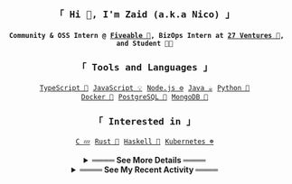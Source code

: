 <h3 align="center"><samp>「 Hi 👋, I'm Zaid (a.k.a Nico) 」</samp></h3> 


<div align="center">
	<h4><code><samp> Community & OSS Intern @ <a href="https://fiveable.me/">Fiveable 🏦</a>, BizOps Intern at <a href="https://27v.vc">27 Ventures 💼</a>, and Student 👨‍🎓</samp></code></h4>
	<samp> 
		<h3>「 Tools and Languages 」</h4>
		<a href="https://www.typescriptlang.org/"><code>TypeScript 🧰</code></a>
		<a href="https://www.javascript.com/"><code>JavaScript 💡</code></a>
		<a href="https://nodejs.org/"><code>Node.js ⚙️</code></a>
		<a href="https://www.oracle.com/java/"><code>Java ☕</code></a>
		<a href="https://www.python.org/"><code>Python 🐍</code></a><br>
		<a href="https://www.docker.com/"><code>Docker 🐳</code></a>
		<a href="https://www.mongodb.com/"><code>PostgreSQL 🐘</code></a>
		<a href="https://www.postgresql.org/"><code>MongoDB 🍃</code></a>
	</samp>
	<br>
	<samp> 
		<h3>「 Interested in 」</h4>
		<a href="https://llvm.org/"><code>C 💤</code></a>
		<a href="https://www.rust-lang.org/"><code>Rust 🦀</code></a>
		<a href="https://www.haskell.org/"><code>Haskell 🧮</code></a>
		<a href="https://kubernetes.io/"><code>Kubernetes ☸️</code></a>
	</samp>
	<br>
	<br>
	<details>
		<summary><b>════ See More Details ════</b></summary>
		<br>
		<table align="center">
				<tr>
					<td><img alt="Zaid's Github Stats" src="https://github-readme-stats.vercel.app/api/top-langs/?username=zaida04&text_color=9f9f9f&bg_color=00000000&langs_count=10&layout=compact&hide=css,html,shell,dockerfile" /></td>
					<td><img alt="Zaid's Github Stats" src="https://github-readme-stats.vercel.app/api?username=zaida04&count_private=true&text_color=9f9f9f&bg_color=00000000&hide=stars&include_all_commits=true&show_icons=true" /></td>
				</tr>
		</table>
	</details>
	<details>
		<summary><b>════ See My Recent Activity ════</b></summary>
		<br>
		
		<!--RECENT_ACTIVITY:start-->
1. 👍 Approved [#78](https://github.com/thinkfiveable/open/pull/78#pullrequestreview-669228411) in [thinkfiveable/open](https://github.com/thinkfiveable/open)
2. 🔴 Requested changes in [#78](https://github.com/thinkfiveable/open/pull/78#pullrequestreview-669223106) in [thinkfiveable/open](https://github.com/thinkfiveable/open)
3. 🔴 Requested changes in [#78](https://github.com/thinkfiveable/open/pull/78#pullrequestreview-669223106) in [thinkfiveable/open](https://github.com/thinkfiveable/open)
4. 💬 Commented on [#78](https://github.com/thinkfiveable/open/pull/78#discussion_r639876390) in [thinkfiveable/open](https://github.com/thinkfiveable/open)
5. 👍 Approved [#78](https://github.com/thinkfiveable/open/pull/78#pullrequestreview-669222366) in [thinkfiveable/open](https://github.com/thinkfiveable/open)
		<!--RECENT_ACTIVITY:end-->
	
	</details>
</div>

